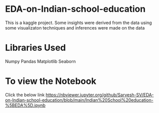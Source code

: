 # EDA-on-Indian-school-education
This is a kaggle project. Some insights were derived from the data using some visualizaton techniques and inferences were made on the data
# Libraries Used
Numpy
Pandas
Matplotlib
Seaborn
# To view the Notebook
Click the below link
https://nbviewer.jupyter.org/github/Sarvesh-SV/EDA-on-Indian-school-education/blob/main/Indian%20School%20education-%5BEDA%5D.ipynb
